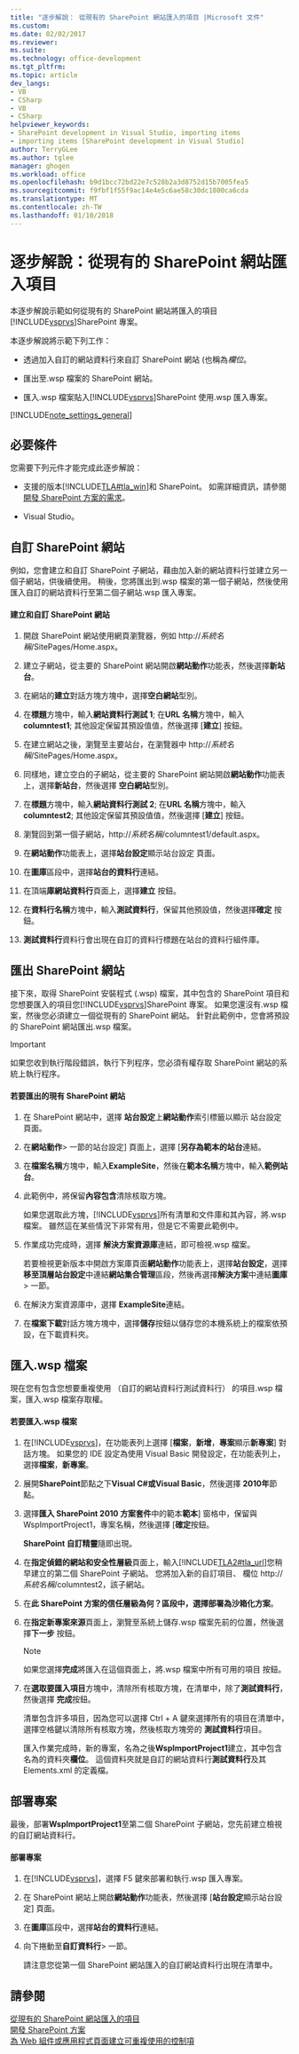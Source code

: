 ```yaml
---
title: "逐步解說： 從現有的 SharePoint 網站匯入的項目 |Microsoft 文件"
ms.custom: 
ms.date: 02/02/2017
ms.reviewer: 
ms.suite: 
ms.technology: office-development
ms.tgt_pltfrm: 
ms.topic: article
dev_langs:
- VB
- CSharp
- VB
- CSharp
helpviewer_keywords:
- SharePoint development in Visual Studio, importing items
- importing items [SharePoint development in Visual Studio]
author: TerryGLee
ms.author: tglee
manager: ghogen
ms.workload: office
ms.openlocfilehash: b9d1bcc72bd22e7c528b2a3d8752d15b7005fea5
ms.sourcegitcommit: f9fbf1f55f9ac14e4e5c6ae58c30dc1800ca6cda
ms.translationtype: MT
ms.contentlocale: zh-TW
ms.lasthandoff: 01/10/2018
---
```

# <a name="walkthrough-import-items-from-an-existing-sharepoint-site"></a>逐步解說：從現有的 SharePoint 網站匯入項目
  本逐步解說示範如何從現有的 SharePoint 網站將匯入的項目[!INCLUDE[vsprvs](../sharepoint/includes/vsprvs-md.md)]SharePoint 專案。  
  
 本逐步解說將示範下列工作：  
  
-   透過加入自訂的網站資料行來自訂 SharePoint 網站 (也稱為*欄位*。  
  
-   匯出至.wsp 檔案的 SharePoint 網站。  
  
-   匯入.wsp 檔案貼入[!INCLUDE[vsprvs](../sharepoint/includes/vsprvs-md.md)]SharePoint 使用.wsp 匯入專案。  
  
 [!INCLUDE[note_settings_general](../sharepoint/includes/note-settings-general-md.md)]  
  
## <a name="prerequisites"></a>必要條件  
 您需要下列元件才能完成此逐步解說：  
  
-   支援的版本[!INCLUDE[TLA#tla_win](../sharepoint/includes/tlasharptla-win-md.md)]和 SharePoint。 如需詳細資訊，請參閱[開發 SharePoint 方案的需求](../sharepoint/requirements-for-developing-sharepoint-solutions.md)。  
  
-   Visual Studio。  
  
## <a name="customizing-a-sharepoint-site"></a>自訂 SharePoint 網站  
 例如，您會建立和自訂 SharePoint 子網站，藉由加入新的網站資料行並建立另一個子網站，供後續使用。 稍後，您將匯出到.wsp 檔案的第一個子網站，然後使用匯入自訂的網站資料行至第二個子網站.wsp 匯入專案。  
  
#### <a name="to-create-and-customize-a-sharepoint-site"></a>建立和自訂 SharePoint 網站  
  
1.  開啟 SharePoint 網站使用網頁瀏覽器，例如 http://*系統名稱*/SitePages/Home.aspx。  
  
2.  建立子網站，從主要的 SharePoint 網站開啟**網站動作**功能表，然後選擇**新站台**。  
  
3.  在網站的**建立**對話方塊方塊中，選擇**空白網站**型別。  
  
4.  在**標題**方塊中，輸入**網站資料行測試 1**; 在**URL 名稱**方塊中，輸入**columntest1**; 其他設定保留其預設值值，然後選擇 [**建立**] 按鈕。  
  
5.  在建立網站之後，瀏覽至主要站台，在瀏覽器中 http://*系統名稱*/SitePages/Home.aspx。  
  
6.  同樣地，建立空白的子網站，從主要的 SharePoint 網站開啟**網站動作**功能表上，選擇**新站台**，然後選擇 **空白網站**型別。  
  
7.  在**標題**方塊中，輸入**網站資料行測試 2**; 在**URL 名稱**方塊中，輸入**columntest2**; 其他設定保留其預設值值，然後選擇 [**建立**] 按鈕。  
  
8.  瀏覽回到第一個子網站，http://*系統名稱*/columntest1/default.aspx。  
  
9. 在**網站動作**功能表上，選擇**站台設定**顯示站台設定 頁面。  
  
10. 在**圖庫**區段中，選擇**站台的資料行**連結。  
  
11. 在頂端**庫網站資料行**頁面上，選擇**建立** 按鈕。  
  
12. 在**資料行名稱**方塊中，輸入**測試資料行**，保留其他預設值，然後選擇**確定** 按鈕。  
  
13. **測試資料行**資料行會出現在自訂的資料行標題在站台的資料行組件庫。  
  
## <a name="exporting-the-sharepoint-site"></a>匯出 SharePoint 網站  
 接下來，取得 SharePoint 安裝程式 (.wsp) 檔案，其中包含的 SharePoint 項目和您想要匯入的項目您[!INCLUDE[vsprvs](../sharepoint/includes/vsprvs-md.md)]SharePoint 專案。 如果您還沒有.wsp 檔案，然後您必須建立一個從現有的 SharePoint 網站。 針對此範例中，您會將預設的 SharePoint 網站匯出.wsp 檔案。  
  
> [!IMPORTANT]  
>  如果您收到執行階段錯誤，執行下列程序，您必須有權存取 SharePoint 網站的系統上執行程序。  
  
#### <a name="to-export-an-existing-sharepoint-site"></a>若要匯出的現有 SharePoint 網站  
  
1.  在 SharePoint 網站中，選擇 **站台設定**上**網站動作**索引標籤以顯示 站台設定 頁面。  
  
2.  在**網站動作**> 一節的站台設定] 頁面上，選擇 [**另存為範本的站台**連結。  
  
3.  在**檔案名稱**方塊中，輸入**ExampleSite**，然後在**範本名稱**方塊中，輸入**範例站台**。  
  
4.  此範例中，將保留**內容包含**清除核取方塊。  
  
     如果您選取此方塊，[!INCLUDE[vsprvs](../sharepoint/includes/vsprvs-md.md)]所有清單和文件庫和其內容，將.wsp 檔案。 雖然這在某些情況下非常有用，但是它不需要此範例中。  
  
5.  作業成功完成時，選擇 **解決方案資源庫**連結，即可檢視.wsp 檔案。  
  
     若要檢視更新版本中開啟方案庫頁面**網站動作**功能表上，選擇**站台設定**，選擇**移至頂層站台設定**中連結**網站集合管理**區段，然後再選擇**解決方案**中連結**圖庫**> 一節。  
  
6.  在解決方案資源庫中，選擇  **ExampleSite**連結。  
  
7.  在**檔案下載**對話方塊方塊中，選擇**儲存**按鈕以儲存您的本機系統上的檔案依預設，在下載資料夾。  
  
## <a name="importing-the-wsp-file"></a>匯入.wsp 檔案  
 現在您有包含您想要重複使用 （自訂的網站資料行測試資料行） 的項目.wsp 檔案，匯入.wsp 檔案存取權。  
  
#### <a name="to-import-a-wsp-file"></a>若要匯入.wsp 檔案  
  
1.  在[!INCLUDE[vsprvs](../sharepoint/includes/vsprvs-md.md)]，在功能表列上選擇 [**檔案**，**新增**，**專案**顯示**新專案**] 對話方塊。 如果您的 IDE 設定為使用 Visual Basic 開發設定，在功能表列上，選擇**檔案**，**新專案**。  
  
2.  展開**SharePoint**節點之下**Visual C#**或**Visual Basic**，然後選擇  **2010年**節點。  
  
3.  選擇**匯入 SharePoint 2010 方案套件**中的範本**範本**] 窗格中，保留與 WspImportProject1，專案名稱，然後選擇 [**確定**按鈕。  
  
     **SharePoint 自訂精靈**隨即出現。  
  
4.  在**指定偵錯的網站和安全性層級**頁面上，輸入[!INCLUDE[TLA2#tla_url](../sharepoint/includes/tla2sharptla-url-md.md)]您稍早建立的第二個 SharePoint 子網站。 您將加入新的自訂項目、 欄位 http://*系統名稱*/columntest2，該子網站。  
  
5.  在**此 SharePoint 方案的信任層級為何？**區段中，選擇**部署為沙箱化方案**。  
  
6.  在**指定新專案來源**頁面上，瀏覽至系統上儲存.wsp 檔案先前的位置，然後選擇**下一步** 按鈕。  
  
    > [!NOTE]  
    >  如果您選擇**完成**將匯入在這個頁面上，將.wsp 檔案中所有可用的項目 按鈕。  
  
7.  在**選取要匯入項目**方塊中，清除所有核取方塊，在清單中，除了**測試資料行**，然後選擇 **完成**按鈕。  
  
     清單包含許多項目，因為您可以選擇 Ctrl + A 鍵來選擇所有的項目在清單中，選擇空格鍵以清除所有核取方塊，然後核取方塊旁的 **測試資料行**項目。  
  
     匯入作業完成時，新的專案，名為之後**WspImportProject1**建立，其中包含名為的資料夾**欄位**。 這個資料夾就是自訂的網站資料行**測試資料行**及其 Elements.xml 的定義檔。  
  
## <a name="deploying-the-project"></a>部署專案  
 最後，部署**WspImportProject1**至第二個 SharePoint 子網站，您先前建立檢視的自訂網站資料行。  
  
#### <a name="to-deploy-the-project"></a>部署專案  
  
1.  在[!INCLUDE[vsprvs](../sharepoint/includes/vsprvs-md.md)]，選擇 F5 鍵來部署和執行.wsp 匯入專案。  
  
2.  在 SharePoint 網站上開啟**網站動作**功能表，然後選擇 [**站台設定**顯示站台設定] 頁面。  
  
3.  在**圖庫**區段中，選擇**站台的資料行**連結。  
  
4.  向下捲動至**自訂資料行**> 一節。  
  
     請注意您從第一個 SharePoint 網站匯入的自訂網站資料行出現在清單中。  
  
## <a name="see-also"></a>請參閱  
 [從現有的 SharePoint 網站匯入的項目](../sharepoint/importing-items-from-an-existing-sharepoint-site.md)   
 [開發 SharePoint 方案](../sharepoint/developing-sharepoint-solutions.md)   
 [為 Web 組件或應用程式頁面建立可重複使用的控制項](../sharepoint/creating-reusable-controls-for-web-parts-or-application-pages.md)  
  
  